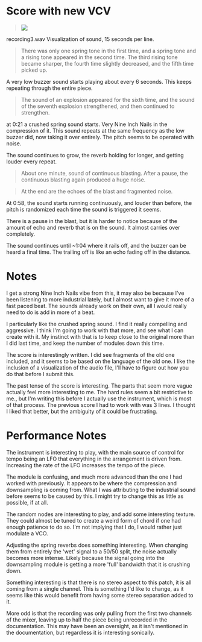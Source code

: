 
# Score with new VCV
><img src= "https://drive.google.com/uc?export=view&id=1V_YOUSdHdZDggCATyfudO_lTWHjKEX8P">
recording3.wav
Visualization of sound, 15 seconds per line.

>There was only one spring tone in the first time, and a spring tone and a rising tone appeared in the second time. The third rising tone became sharper, the fourth time slightly decreased, and the fifth time picked up.

A very low buzzer sound starts playing about every 6 seconds. This keeps repeating through the entire piece.

>The sound of an explosion appeared for the sixth time, and the sound of the seventh explosion strengthened, and then continued to strengthen.

at 0:21 a crushed spring sound starts. Very Nine Inch Nails in the compression of it. This sound repeats at the same frequency as the low buzzer did, now taking it over entirely. The pitch seems to be operated with noise.

The sound continues to grow, the reverb holding for longer, and getting louder every repeat.

>About one minute, sound of continuous blasting. After a pause, the continuous blasting again produced a huge noise.

>At the end are the echoes of the blast and fragmented noise.

At 0:58, the sound starts running continuously, and louder than before, the pitch is randomized each time the sound is triggered it seems.

There is a pause in the blast, but it is harder to notice because of the amount of echo and reverb that is on the sound. It almost carries over completely.

The sound continues until  ~1:04 where it rails off, and the buzzer can be heard a final time. The trailing off is like an echo fading off in the distance.

# Notes

I get a strong Nine Inch Nails vibe from this, it may also be because I've been listening to more industrial lately, but I almost want to give it more of a fast paced beat. The sounds already work on their own, all I would really need to do is add in more of a beat.

I particularly like the crushed spring sound. I find it really compelling and aggressive. I think I'm going to work with that more, and see what I can create with it. My instinct with that is to keep close to the original more than I did last time, and keep the number of modules down this time.

The score is interestingly written. I did see fragments of the old one included, and it seems to be based on the language of the old one. I like the inclusion of a visualization of the audio file, I'll have to figure out how you do that before I submit this.

The past tense of the score is interesting. The parts that seem more vague actually feel more interesting to me. The hard rules seem a bit restrictive to me., but I'm writing this before I actually use the instrument, which is most of that process. The previous score I had to work with was 3 lines. I thought I liked that better, but the ambiguity of it could be frustrating.

# Performance Notes

The instrument is interesting to play, with the main source of control for tempo being an LFO that everything in the arrangement is driven from. Increasing the rate of the LFO increases the tempo of the piece.

The module is confusing, and much more advanced than the one I had worked with previously. It appears to be where the compression and downsampling is coming from. What I was attributing to the industrial sound before seems to be caused by this. I might try to change this as little as possible, if at all.

The random nodes are interesting to play, and add some interesting texture. They could almost be tuned to create a weird form of chord if one had enough patience to do so. I'm not implying that I do, I would rather just modulate a VCO.

Adjusting the spring reverbs does something interesting. When changing them from entirely the 'wet' signal to a 50/50 split, the noise actually becomes more intense. Likely because the signal going into the downsampling module is getting a more 'full' bandwidth that it is crushing down.

Something interesting is that there is no stereo aspect to this patch, it is all coming from a single channel. This is something I'd like to change, as it seems like this would benefit from having some stereo separation added to it.

More odd is that the recording was only  pulling from the first two channels of the mixer, leaving up to half the piece being unrecorded in the documentation. This may have been an oversight, as it isn't mentioned in the documentation, but regardless it is interesting sonically.
